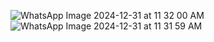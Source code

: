 ![WhatsApp Image 2024-12-31 at 11 32 00 AM](https://github.com/user-attachments/assets/da638f08-6304-4ed5-b475-4d61f3fb8684) ![WhatsApp Image 2024-12-31 at 11 31 59 AM](https://github.com/user-attachments/assets/b825d5cc-e1c9-4430-8322-5dbb77d3a19a)
